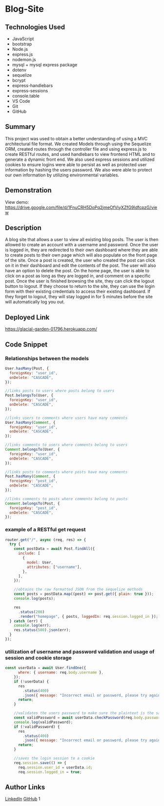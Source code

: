 # Blog-Site

## Technologies Used

- JavaScript
- bootstrap
- Node.js
- express.js
- nodemon.js
- mysql + mysql express package
- dotenv
- sequelize
- bcrypt
- express-handlebars
- express-sessions
- console.table
- VS Code
- Git
- GitHub

## Summary

This project was used to obtain a better understanding of using a MVC architectural file format. We created Models through using the Sequelize ORM, created routes through the controller file and using express.js to create RESTful routes, and used handlebars to view frontend HTML and to generate a dynamic front end. We also used express sessions and utilized cookies to ensure logins were able to persist as well as protected user information by hashing the users password. We also were able to protect our own information by utilizing environmental variables.

## Demonstration

View demo: https://drive.google.com/file/d/1FnuCRH5DoPq2jmeOfViyXZfG9ldfcpzG/view

## Description

A blog site that allows a user to view all existing blog posts. The user is then allowed to create an account with a username and password. Once the user is logged in, they are redirected to their own dashboard where they are able to create posts to their own page which will also populate on the front page of the site. Once a post is created, the user who created the post can click on it in their dashboard and edit the contents of the post. The user will also have an option to delete the post. On the home page, the user is able to click on a post as long as they are logged in, and comment on a specific post. Once the user is finished browsing the site, they can click the logout button to logout. If they choose to return to the site, they can use the login form with their existing credentials to access their existing dashboard. If they forget to logout, they will stay logged in for 5 minutes before the site will automatically log you out.

## Deployed Link

https://glacial-garden-01796.herokuapp.com/

## Code Snippet

### Relationships between the models

```JavaScript
User.hasMany(Post, {
  foreignKey: "user_id",
  onDelete: "CASCADE",
});

//links posts to users where posts belong to users
Post.belongsTo(User, {
  foreignKey: "user_id",
  onDelete: "CASCADE",
});

//links users to comments where users have many comments
User.hasMany(Comment, {
  foreignKey: "user_id",
  onDelete: "CASCADE",
});

//links comments to users where comments belong to users
Comment.belongsTo(User, {
  foreignKey: "user_id",
  onDelete: "CASCADE",
});

//links posts to comments where posts have many comments
Post.hasMany(Comment, {
  foreignKey: "post_id",
  onDelete: "CASCADE",
});

//links comments to posts where comments belong to posts
Comment.belongsTo(Post, {
  foreignKey: "post_id",
  onDelete: "CASCADE",
});
```

### example of a RESTful get request

```JavaScript
router.get("/", async (req, res) => {
  try {
    const postData = await Post.findAll({
      include: [
        {
          model: User,
          attributes: ["username"],
        },
      ],
    });

    //obtains the raw formatted JSON from the sequelize methods
    const posts = postData.map((post) => post.get({ plain: true }));
    console.log(posts);

    res
      .status(200)
      .render("homepage", { posts, loggedIn: req.session.logged_in });
  } catch (err) {
    console.log(err);
    res.status(500).json(err);
  }
});
```

### utilization of username and password validation and usage of session and cookie storage

```JavaScript
const userData = await User.findOne({
      where: { username: req.body.username },
    });
    if (!userData) {
      res
        .status(400)
        .json({ message: "Incorrect email or password, please try again" });
      return;
    }

    //validates the users password to make sure the plaintext is the same as the hash
    const validPassword = await userData.checkPassword(req.body.password);
    console.log(validPassword);
    if (!validPassword) {
      res
        .status(400)
        .json({ message: "Incorrect email or password, please try again" });
      return;
    }

    //saves the login session to a cookie
    req.session.save(() => {
      req.session.user_id = userData.id;
      req.session.logged_in = true;
```

## Author Links

[LinkedIn](https://www.linkedin.com/in/kevin-xu-4672a7215/)
[GitHub](https://github.com/KevinPXu)
1
